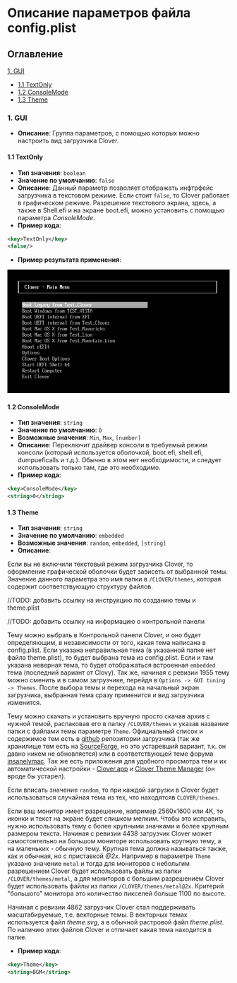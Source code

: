# Описание параметров файла config.plist

## Оглавление

[1. GUI](#1-gui)
* [1.1 TextOnly](#11-textonly)
* [1.2 ConsoleMode](#12-consolemode)
* [1.3 Theme](#13-theme)

### 1. GUI

* **Описание**: Группа параметров, с помощью которых можно настроить вид загрузчика Clover.

#### 1.1 TextOnly

* **Тип значения**: `boolean`
* **Значение по умолчанию**: `false`
* **Описание**: Данный параметр позволяет отображать инфтрфейс загрузчика в текстовом режиме. Если стоит `false`, то Clover работает в графическом режиме.
Разрешение текстового экрана, здесь, а также в Shell.efi и на экране boot.efi, можно установить с помощью параметра *ConsoleMode*.
* **Пример кода**:
```xml
<key>TextOnly</key>
<false/>
```
* **Пример результата применения**:

![textOnly example](./images/clover_textonly.png)

#### 1.2 ConsoleMode

* **Тип значения**: `string`
* **Значение по умолчанию**: `0`
* **Возможные значения**: `Min`, `Max`, `[number]`
* **Описание**: Переключит драйвер консоли в требуемый режим консоли (который используется оболочкой, boot.efi, shell.efi, dumpueficalls и т.д.). Обычно в этом нет необходимости, и следует использовать только там, где это необходимо.
* **Пример кода**:
```xml
<key>ConsoleMode</key>
<string>0</string>
```

#### 1.3 Theme

* **Тип значения**: `string`
* **Значение по умолчанию**: `embedded`
* **Возможные значения**: `random`, `embedded`, `[string]`
* **Описание**:

Если вы не включили текстовый режим загрузчика Clover, то оформление графической оболочки будет зависеть от выбранной темы. Значение данного параметра это имя папки в `/CLOVER/themes`, которая содержит соответствующую структуру файлов.

//TODO: добавить ссылку на инструкцию по созданию темы и theme.plist

//TODO: добавить ссылку на информацию о контрольной панели

Тему можно выбрать в Контрольной панели Clover, и оно будет определяющим, в независимости от того, какая тема написана в config.plist. Если указана неправильная тема (в указанной папке нет файла theme.plist), то будет выбрана тема из config.plist. Если и там указана неверная тема, то будет отображаться встроенная `embedded` тема (последний вариант от Clovy). Так же, начиная с ревизии 1955 тему можно сменить и в самом загрузчике, перейдя в `Options -> GUI tuning -> Themes`. После выбора темы и перехода на начальный экран загрузчика, выбранная тема сразу применится и вид загрузчика изменится.

Тему можно скачать и установить вручную просто скачав архив с нужной темой, распаковав его в папку `/CLOVER/themes` и указав название папки с файлами темы параметре `Theme`. Официальный список и содержимое тем есть в [github](https://github.com/CloverHackyColor/CloverThemes) репозитории загрузчика (так же хранилище тем есть на [SourceForge](https://sourceforge.net/p/cloverefiboot/themes/ci/master/tree/themes/), но это устаревший вариант, т.к. он давно никем не обновляется) или в соответствующей теме форума [insanelymac](https://www.insanelymac.com/forum/topic/288685-clover-themes/). Так же есть приложения для удобного просмотра тем и их автоматической настройки - [Clover.app](https://www.insanelymac.com/forum/topic/341047-cloverapp-testing/) и [Clover Theme Manager](https://www.insanelymac.com/forum/topic/302674-clover-theme-manager/) (он вроде бы устарел).

Если вписать значение `random`, то при каждой загрузки в Clover будет использоваться случайная тема из тех, что находятсяв `CLOVER/themes`.

Если ваш монитор имеет разрешение, например 2560х1600 или 4K, то
иконки и текст на экране будет слишком мелким. Чтобы это исправить, нужно использовать тему с более крупными значками и более крупным размером текста. Начиная с ревизии 4438 загрузчик Clover может самостоятельно на большом мониторе использовать крупную тему, а на маленьких - обычную тему. Крупная тема должна называться также, как и обычная, но с приставкой *@2x*. Например в параметре `Theme` указано значение `metal` и тогда для мониторов с небольгим разрешением Clover будет использовать файлы из папки `/CLOVER/themes/metal`, а для мониторов с большим разрешением Clover будет использовать файлы из папки `/CLOVER/themes/metal@2x`. Критерий "большого" монитора это количество пикселей больше 1100 по высоте.

Начиная с ревизии 4862 загрузчик Clover стал поддерживать масштабируемые, т.е. векторные темы. В векторных темах используется файл *theme.svg*, а в обычной растровой файл *theme.plist*. По наличию этих файлов Clover и отличает какая тема находится в папке.

* **Пример кода**:
```xml
<key>Theme</key>
<string>BGM</string>
```
